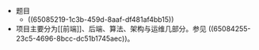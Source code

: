 - 题目
	- ((65085219-1c3b-459d-8aaf-df481af4bb15))
- 项目主要分为[[前端]]、后端、算法、架构与运维几部分。参见 ((65084255-23c5-4696-8bcc-dc51b1745aec))。